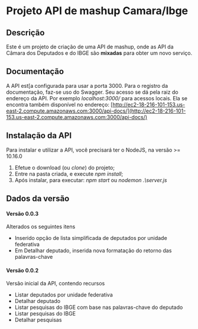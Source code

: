 # Projeto API de mashup Camara/Ibge

## Descrição

Este é um projeto de criação de uma API de mashup, onde as API da Câmara dos Deputados e do IBGE são  **mixadas** para obter um novo serviço.

## Documentação
A API est[a configurada para usar a porta 3000. Para o registro da documentação, faz-se uso do Swagger. Seu acesso se dá pela raiz do endereço da API. Por exemplo *localhost:3000/* para acessos locais.
Ela se encontra também disponível no endereço:
[http://ec2-18-216-101-153.us-east-2.compute.amazonaws.com:3000/api-docs/](http://ec2-18-216-101-153.us-east-2.compute.amazonaws.com:3000/api-docs/)

## Instalação da API
Para instalar e utilizar a API, você precisará ter o NodeJS, na versão >= 10.16.0
1. Efetue o download (ou *clone*) do projeto;
2. Entre na pasta criada, e execute *npm install*;
3. Após instalar, para executar: *npm start* ou *nodemon .\server.js*

## Dados da versão
#### Versão 0.0.3
Alterados os seguintes itens
- Inserido opção de lista simplificada de deputados por unidade federativa
- Em Detalhar deputado, inserida nova formatação do retorno das palavras-chave

#### Versão 0.0.2
Versão inicial da API, contendo recursos
- Listar deputados por unidade federativa
- Detalhar deputado
- Listar pesquisas do IBGE com base nas palavras-chave do deputado
- Listar pesquisas do IBGE
- Detalhar pesquisas